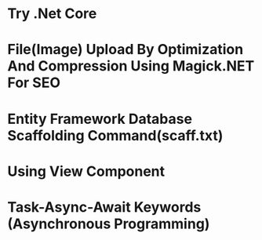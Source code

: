 # Try .Net Core

# File(Image) Upload By Optimization And Compression Using Magick.NET For SEO
# Entity Framework Database Scaffolding Command(scaff.txt)
# Using View Component
# Task-Async-Await Keywords (Asynchronous Programming)

